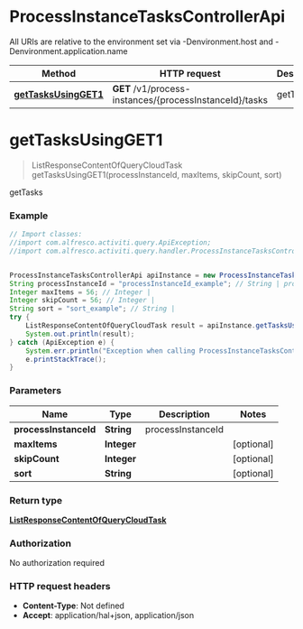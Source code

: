 # ProcessInstanceTasksControllerApi

All URIs are relative to the environment set via -Denvironment.host and -Denvironment.application.name

Method | HTTP request | Description
------------- | ------------- | -------------
[**getTasksUsingGET1**](ProcessInstanceTasksControllerApi.md#getTasksUsingGET1) | **GET** /v1/process-instances/{processInstanceId}/tasks | getTasks


<a name="getTasksUsingGET1"></a>
# **getTasksUsingGET1**
> ListResponseContentOfQueryCloudTask getTasksUsingGET1(processInstanceId, maxItems, skipCount, sort)

getTasks

### Example
```java
// Import classes:
//import com.alfresco.activiti.query.ApiException;
//import com.alfresco.activiti.query.handler.ProcessInstanceTasksControllerApi;


ProcessInstanceTasksControllerApi apiInstance = new ProcessInstanceTasksControllerApi();
String processInstanceId = "processInstanceId_example"; // String | processInstanceId
Integer maxItems = 56; // Integer | 
Integer skipCount = 56; // Integer | 
String sort = "sort_example"; // String | 
try {
    ListResponseContentOfQueryCloudTask result = apiInstance.getTasksUsingGET1(processInstanceId, maxItems, skipCount, sort);
    System.out.println(result);
} catch (ApiException e) {
    System.err.println("Exception when calling ProcessInstanceTasksControllerApi#getTasksUsingGET1");
    e.printStackTrace();
}
```

### Parameters

Name | Type | Description  | Notes
------------- | ------------- | ------------- | -------------
 **processInstanceId** | **String**| processInstanceId |
 **maxItems** | **Integer**|  | [optional]
 **skipCount** | **Integer**|  | [optional]
 **sort** | **String**|  | [optional]

### Return type

[**ListResponseContentOfQueryCloudTask**](ListResponseContentOfQueryCloudTask.md)

### Authorization

No authorization required

### HTTP request headers

 - **Content-Type**: Not defined
 - **Accept**: application/hal+json, application/json

